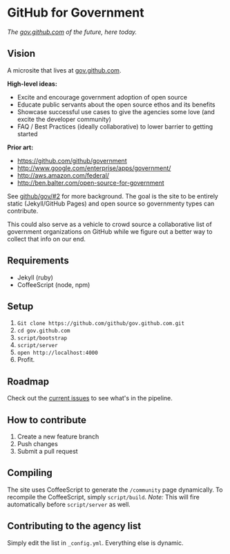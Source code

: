 # GitHub for Government

*The [gov.github.com](http://gov.github.com) of the future, here today.*

## Vision

A microsite that lives at [gov.github.com](http://gov.github.com).

**High-level ideas:**

* Excite and encourage government adoption of open source
* Educate public servants about the open source ethos and its benefits
* Showcase successful use cases to give the agencies some love (and excite the developer community)
* FAQ / Best Practices (ideally collaborative) to lower barrier to getting started

**Prior art:**

* https://github.com/github/government
* http://www.google.com/enterprise/apps/government/
* http://aws.amazon.com/federal/
* http://ben.balter.com/open-source-for-government

See [github/gov/#2](https://github.com/github/gov/issues/2) for more background. The goal is the site to be entirely static (Jekyll/GitHub Pages) and open source so governmenty types can contribute.

This could also serve as a vehicle to crowd source a collaborative list of government organizations on GitHub while we figure out a better way to collect that info on our end.

## Requirements

* Jekyll (ruby)
* CoffeeScript (node, npm)

## Setup

1. `Git clone https://github.com/github/gov.github.com.git`
2. `cd gov.github.com`
3. `script/bootstrap`
4. `script/server`
5. `open http://localhost:4000`
6. Profit.

## Roadmap

Check out the [current issues](https://github.com/github/gov.github.com/issues) to see what's in the pipeline.

## How to contribute

1. Create a new feature branch
2. Push changes
3. Submit a pull request

## Compiling

The site uses CoffeeScript to generate the `/community` page dynamically. To recompile the CoffeeScript, simply `script/build`. *Note:* This will fire automatically before `script/server` as well. 

## Contributing to the agency list

Simply edit the list in `_config.yml`. Everything else is dynamic.